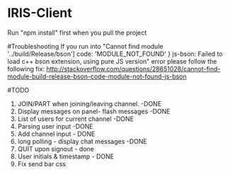 # IRIS-Client
Run "npm install" first when you pull the project

#Troubleshooting
If you run into "Cannot find module '../build/Release/bson'] code: 'MODULE_NOT_FOUND' } js-bson: Failed to load c++ bson extension, using pure JS version" error please follow the following fix:
http://stackoverflow.com/questions/28651028/cannot-find-module-build-release-bson-code-module-not-found-js-bson

#TODO
1. JOIN/PART when joining/leaving channel. -DONE
2. Display messages on panel- flash messages -DONE		   
3. List of users for current channel -DONE
4. Parsing user input -DONE
5. Add channel input  -  DONE
6. long polling - display chat messages -DONE
7. QUIT upon signout - done
8. User initials & timestamp - DONE
9. Fix send bar css
